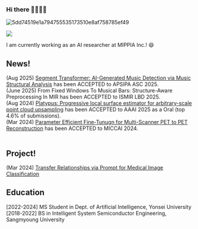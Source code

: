 ### Hi there 👋🌱😄🐵
![5dd74519e1a794755535173510e8af758785ef49](https://github.com/mineeuk/mineeuk/assets/72694034/4d651d90-557d-444f-bcd8-1541ef41613a)

<a href="https://github.com/mineeuk"><img src="https://hits.seeyoufarm.com/api/count/incr/badge.svg?url=https%3A%2F%2Fgithub.com%2Fseondal&count_bg=%23000000&title_bg=%23000000&icon=github.svg&icon_color=%23E7E7E7&title=GitHub&edge_flat=false)"/></a>

I am currently working as an AI researcher at MIPPIA Inc.! 😄

## News!
(Aug 2025) [Segment Transformer: AI-Generated Music Detection via Music Structural Analysis](https://arxiv.org/pdf/2509.08283) has been ACCEPTED to APSIPA ASC 2025. <br>
(June 2025) From Fixed Windows To Musical Bars: Structure-Aware Preprocessing In MIR has been ACCEPTED to ISMIR LBD 2025.<br>
(Aug 2024) [Platypus: Progressive local surface estimator for arbitrary-scale point cloud upsampling](https://ojs.aaai.org/index.php/AAAI/article/view/32445) has been ACCEPTED to AAAI 2025 as a Oral (top 4.6% of submissions).<br>
(Mar 2024) [Parameter Efficient Fine-Tunugn for Multi-Scanner PET to PET Reconstruction](https://scholar.google.com/citations?view_op=view_citation&hl=ko&user=zzREJFUAAAAJ&citation_for_view=zzREJFUAAAAJ:u5HHmVD_uO8C) has been ACCEPTED to MICCAI 2024.<br>
<br>

## Project!
(Mar 2024) [Transfer Relationships via Prompt for Medical Image Classification](https://micv-yonsei.github.io/promptdistill2024/)

## Education
[2022-2024] MS Student in Dept. of Artificial Intelligence, Yonsei University
[2018-2022] BS in Intelligent System Semiconductor Engineering, Sangmyoung University


<!--
![Readme Card](https://github-readme-stats.vercel.app/api/pin/?username=깃허브 이름&repo=repository 이름)
![Yumin's GitHub stats](https://github-readme-stats.vercel.app/api?username=mineeuk&hide=contribs,prs&show_icons=true&theme=테마)

**mineeuk/mineeuk** is a ✨ _special_ ✨ repository because its `README.md` (this file) appears on your GitHub profile.

Here are some ideas to get you started:

- 🔭 I’m currently working on ...
- 🌱 I’m currently learning ...
- 👯 I’m looking to collaborate on ...
- 🤔 I’m looking for help with ...
- 💬 Ask me about ...
- 📫 How to reach me: ...
- 😄 Pronouns: ...
- ⚡ Fun fact: ...
-->
